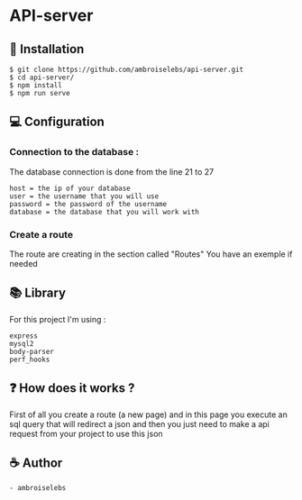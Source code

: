 # API-server 

## 💽 Installation
```
$ git clone https://github.com/ambroiselebs/api-server.git
$ cd api-server/
$ npm install
$ npm run serve
```

## 💻 Configuration

### Connection to the database : 
The database connection is done from the line 21 to 27
```
host = the ip of your database
user = the username that you will use
password = the password of the username
database = the database that you will work with
```

### Create a route

The route are creating in the section called "Routes"
You have an exemple if needed

## 📚 Library 

For this project I'm using : 
```
express
mysql2
body-parser
perf_hooks
```

## ❓ How does it works ?

First of all you create a route (a new page) and in this page you execute an sql query that will redirect a json and then you just need to make a api request from your project to use this json

## ☕ Author

    - ambroiselebs

